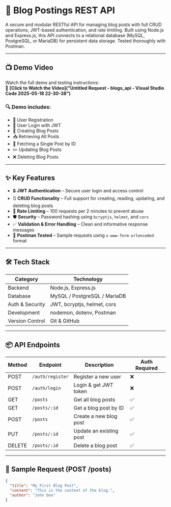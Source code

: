 # 📘 Blog Postings REST API

A secure and modular RESTful API for managing blog posts with full CRUD operations, JWT-based authentication, and rate limiting. Built using Node.js and Express.js, this API connects to a relational database (MySQL, PostgreSQL, or MariaDB) for persistent data storage. Tested thoroughly with Postman.

---

## 📺 Demo Video

Watch the full demo and testing instructions:  
🎥 **[Click to Watch the Video]("Untitled Request - blogs_api - Visual Studio Code 2025-05-18 22-30-38")**

### 🔍 Demo includes:

- 🔐 User Registration
- 🔑 User Login with JWT
- 📝 Creating Blog Posts
- 📥 Retrieving All Posts
- 📄 Fetching a Single Post by ID
- ✏️ Updating Blog Posts
- ❌ Deleting Blog Posts

---

## ✨ Key Features

- 🔒 **JWT Authentication** – Secure user login and access control
- 🔃 **CRUD Functionality** – Full support for creating, reading, updating, and deleting blog posts
- 🚫 **Rate Limiting** – 100 requests per 2 minutes to prevent abuse
- 🛡️ **Security** – Password hashing using `bcryptjs`, `helmet`, and `cors`
- ✅ **Validation & Error Handling** – Clean and informative response messages
- 🧪 **Postman Tested** – Sample requests using `x-www-form-urlencoded` format

---

## 🛠️ Tech Stack

| Category        | Technology                   |
| --------------- | ---------------------------- |
| Backend         | Node.js, Express.js          |
| Database        | MySQL / PostgreSQL / MariaDB |
| Auth & Security | JWT, bcryptjs, helmet, cors  |
| Development     | nodemon, dotenv, Postman     |
| Version Control | Git & GitHub                 |

---

## 📦 API Endpoints

| Method | Endpoint         | Description             | Auth Required |
| ------ | ---------------- | ----------------------- | ------------- |
| POST   | `/auth/register` | Register a new user     | ❌            |
| POST   | `/auth/login`    | Login & get JWT token   | ❌            |
| GET    | `/posts`         | Get all blog posts      | ✅            |
| GET    | `/posts/:id`     | Get a blog post by ID   | ✅            |
| POST   | `/posts`         | Create a new blog post  | ✅            |
| PUT    | `/posts/:id`     | Update an existing post | ✅            |
| DELETE | `/posts/:id`     | Delete a blog post      | ✅            |

---

## 📝 Sample Request (POST /posts)

```json
{
  "title": "My First Blog Post",
  "content": "This is the content of the blog.",
  "author": "John Doe"
}
```
